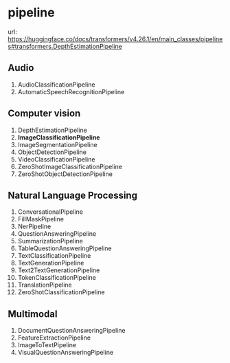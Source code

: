 # pipeline
url: https://huggingface.co/docs/transformers/v4.26.1/en/main_classes/pipelines#transformers.DepthEstimationPipeline
## Audio
1. AudioClassificationPipeline
2. AutomaticSpeechRecognitionPipeline
## Computer vision
1. DepthEstimationPipeline
2. **ImageClassificationPipeline**
3. ImageSegmentationPipeline
4. ObjectDetectionPipeline
5. VideoClassificationPipeline
6. ZeroShotImageClassificationPipeline
7. ZeroShotObjectDetectionPipeline
## Natural Language Processing
1. ConversationalPipeline
2. FillMaskPipeline
3. NerPipeline
4. QuestionAnsweringPipeline
5. SummarizationPipeline
6. TableQuestionAnsweringPipeline
7. TextClassificationPipeline
8. TextGenerationPipeline
9. Text2TextGenerationPipeline
10. TokenClassificationPipeline
11. TranslationPipeline
12. ZeroShotClassificationPipeline
## Multimodal
1. DocumentQuestionAnsweringPipeline
2. FeatureExtractionPipeline
3. ImageToTextPipeline
4. VisualQuestionAnsweringPipeline